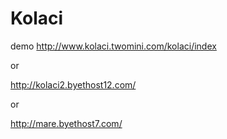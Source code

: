 # Kolaci
demo
http://www.kolaci.twomini.com/kolaci/index

or

http://kolaci2.byethost12.com/

or

http://mare.byethost7.com/

